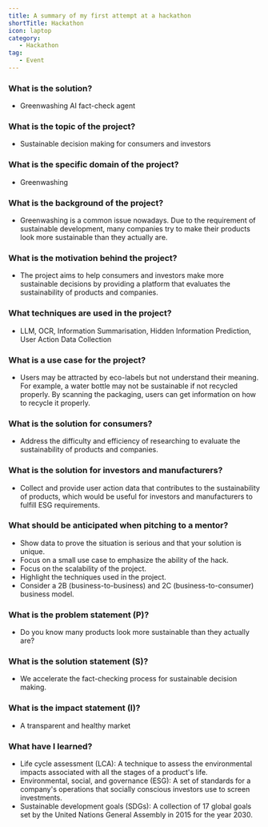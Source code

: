 ```yaml
---
title: A summary of my first attempt at a hackathon
shortTitle: Hackathon
icon: laptop
category:
   - Hackathon
tag:
   - Event
---
```


### What is the solution?

- Greenwashing AI fact-check agent

### What is the topic of the project?

- Sustainable decision making for consumers and investors

### What is the specific domain of the project?

- Greenwashing

### What is the background of the project?

- Greenwashing is a common issue nowadays. Due to the requirement of sustainable development, many companies try to make their products look more sustainable than they actually are.

### What is the motivation behind the project?

- The project aims to help consumers and investors make more sustainable decisions by providing a platform that evaluates the sustainability of products and companies.

### What techniques are used in the project?

- LLM, OCR, Information Summarisation, Hidden Information Prediction, User Action Data Collection

### What is a use case for the project?

- Users may be attracted by eco-labels but not understand their meaning. For example, a water bottle may not be sustainable if not recycled properly. By scanning the packaging, users can get information on how to recycle it properly.

### What is the solution for consumers?

- Address the difficulty and efficiency of researching to evaluate the sustainability of products and companies.

### What is the solution for investors and manufacturers?

- Collect and provide user action data that contributes to the sustainability of products, which would be useful for investors and manufacturers to fulfill ESG requirements.

### What should be anticipated when pitching to a mentor?

- Show data to prove the situation is serious and that your solution is unique.
- Focus on a small use case to emphasize the ability of the hack.
- Focus on the scalability of the project.
- Highlight the techniques used in the project.
- Consider a 2B (business-to-business) and 2C (business-to-consumer) business model.

### What is the problem statement (P)?

- Do you know many products look more sustainable than they actually are?

### What is the solution statement (S)?

- We accelerate the fact-checking process for sustainable decision making.

### What is the impact statement (I)?

- A transparent and healthy market

### What have I learned?

- Life cycle assessment (LCA): A technique to assess the environmental impacts associated with all the stages of a product's life.
- Environmental, social, and governance (ESG): A set of standards for a company's operations that socially conscious investors use to screen investments.
- Sustainable development goals (SDGs): A collection of 17 global goals set by the United Nations General Assembly in 2015 for the year 2030.